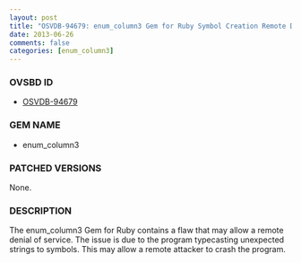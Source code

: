 ```yaml
---
layout: post
title: "OSVDB-94679: enum_column3 Gem for Ruby Symbol Creation Remote DoS"
date: 2013-06-26
comments: false
categories: [enum_column3]
---
```





### OVSBD ID

* [OSVDB-94679](http://osvdb.org/show/osvdb/94679)


### GEM NAME

* enum_column3


### PATCHED VERSIONS

None.

### DESCRIPTION

The enum_column3 Gem for Ruby contains a flaw that may allow a remote denial of service. The issue is due to the program typecasting unexpected strings to symbols. This may allow a remote attacker to crash the program.
